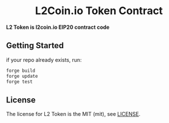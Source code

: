 # <h1 align="center"> L2Coin.io Token Contract </h1>

**L2 Token is l2coin.io EIP20 contract code**

## Getting Started

if your repo already exists, run:
```sh
forge build
forge update
forge test
```

## License

The license for L2 Token is the MIT (mit), see [LICENSE](https://github.com/L2Coinio/l2-token/blob/master/LICENSE).
